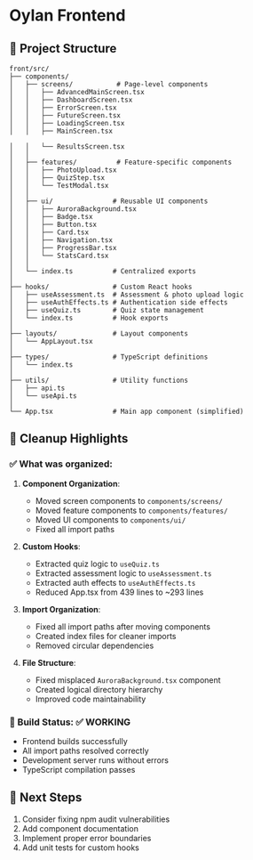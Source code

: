 # Oylan Frontend

## 📁 Project Structure

```
front/src/
├── components/
│   ├── screens/           # Page-level components
│   │   ├── AdvancedMainScreen.tsx
│   │   ├── DashboardScreen.tsx
│   │   ├── ErrorScreen.tsx
│   │   ├── FutureScreen.tsx
│   │   ├── LoadingScreen.tsx
│   │   ├── MainScreen.tsx

│   │   └── ResultsScreen.tsx
│   │
│   ├── features/          # Feature-specific components
│   │   ├── PhotoUpload.tsx
│   │   ├── QuizStep.tsx
│   │   └── TestModal.tsx
│   │
│   ├── ui/               # Reusable UI components
│   │   ├── AuroraBackground.tsx
│   │   ├── Badge.tsx
│   │   ├── Button.tsx
│   │   ├── Card.tsx
│   │   ├── Navigation.tsx
│   │   ├── ProgressBar.tsx
│   │   └── StatsCard.tsx
│   │
│   └── index.ts          # Centralized exports
│
├── hooks/                # Custom React hooks
│   ├── useAssessment.ts  # Assessment & photo upload logic
│   ├── useAuthEffects.ts # Authentication side effects
│   ├── useQuiz.ts        # Quiz state management
│   └── index.ts          # Hook exports
│
├── layouts/              # Layout components
│   └── AppLayout.tsx
│
├── types/                # TypeScript definitions
│   └── index.ts
│
├── utils/                # Utility functions
│   ├── api.ts
│   └── useApi.ts
│
└── App.tsx               # Main app component (simplified)
```

## 🧹 Cleanup Highlights

### ✅ What was organized:

1. **Component Organization**:
   - Moved screen components to `components/screens/`
   - Moved feature components to `components/features/`
   - Moved UI components to `components/ui/`
   - Fixed all import paths

2. **Custom Hooks**:
   - Extracted quiz logic to `useQuiz.ts`
   - Extracted assessment logic to `useAssessment.ts`
   - Extracted auth effects to `useAuthEffects.ts`
   - Reduced App.tsx from 439 lines to ~293 lines

3. **Import Organization**:
   - Fixed all import paths after moving components
   - Created index files for cleaner imports
   - Removed circular dependencies

4. **File Structure**:
   - Fixed misplaced `AuroraBackground.tsx` component
   - Created logical directory hierarchy
   - Improved code maintainability

### 🚀 Build Status: ✅ WORKING

- Frontend builds successfully
- All import paths resolved correctly
- Development server runs without errors
- TypeScript compilation passes

## 🎯 Next Steps

1. Consider fixing npm audit vulnerabilities
2. Add component documentation
3. Implement proper error boundaries
4. Add unit tests for custom hooks 